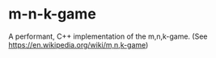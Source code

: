 # m-n-k-game
A performant, C++ implementation of the m,n,k-game. (See https://en.wikipedia.org/wiki/m,n,k-game)
